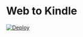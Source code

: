 # Web to Kindle

[![Deploy](https://www.herokucdn.com/deploy/button.svg)](https://github.com/lankybutmacho/web-to-kindle)
